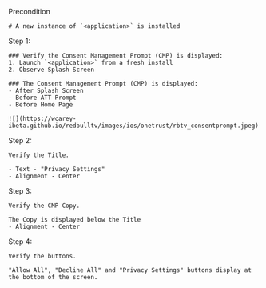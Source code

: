 Precondition
```
# A new instance of `<application>` is installed
```

Step 1:
```
### Verify the Consent Management Prompt (CMP) is displayed:
1. Launch `<application>` from a fresh install
2. Observe Splash Screen
```
```
### The Consent Management Prompt (CMP) is displayed:
- After Splash Screen
- Before ATT Prompt
- Before Home Page

![](https://wcarey-ibeta.github.io/redbulltv/images/ios/onetrust/rbtv_consentprompt.jpeg)
```

Step 2:
```
Verify the Title.
```
```
- Text - "Privacy Settings"
- Alignment - Center
```

Step 3:
```
Verify the CMP Copy.
```
```
The Copy is displayed below the Title
- Alignment - Center
```

Step 4:
```
Verify the buttons.
```
```
"Allow All", "Decline All" and "Privacy Settings" buttons display at the bottom of the screen.
```
